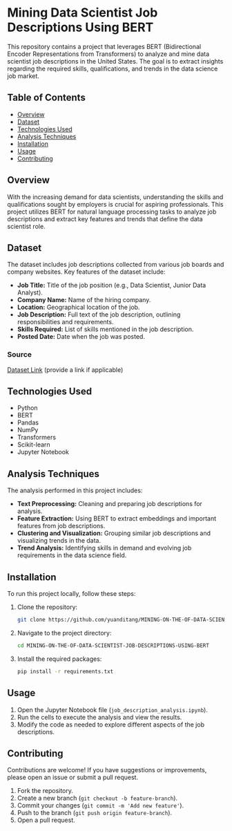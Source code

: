 # Mining Data Scientist Job Descriptions Using BERT

This repository contains a project that leverages BERT (Bidirectional Encoder Representations from Transformers) to analyze and mine data scientist job descriptions in the United States. The goal is to extract insights regarding the required skills, qualifications, and trends in the data science job market.

## Table of Contents

- [Overview](#overview)
- [Dataset](#dataset)
- [Technologies Used](#technologies-used)
- [Analysis Techniques](#analysis-techniques)
- [Installation](#installation)
- [Usage](#usage)
- [Contributing](#contributing)
  
## Overview

With the increasing demand for data scientists, understanding the skills and qualifications sought by employers is crucial for aspiring professionals. This project utilizes BERT for natural language processing tasks to analyze job descriptions and extract key features and trends that define the data scientist role.

## Dataset

The dataset includes job descriptions collected from various job boards and company websites. Key features of the dataset include:

- **Job Title:** Title of the job position (e.g., Data Scientist, Junior Data Analyst).
- **Company Name:** Name of the hiring company.
- **Location:** Geographical location of the job.
- **Job Description:** Full text of the job description, outlining responsibilities and requirements.
- **Skills Required:** List of skills mentioned in the job description.
- **Posted Date:** Date when the job was posted.

### Source

[Dataset Link](#) (provide a link if applicable)

## Technologies Used

- Python
- BERT
- Pandas
- NumPy
- Transformers
- Scikit-learn
- Jupyter Notebook

## Analysis Techniques

The analysis performed in this project includes:

- **Text Preprocessing:** Cleaning and preparing job descriptions for analysis.
- **Feature Extraction:** Using BERT to extract embeddings and important features from job descriptions.
- **Clustering and Visualization:** Grouping similar job descriptions and visualizing trends in the data.
- **Trend Analysis:** Identifying skills in demand and evolving job requirements in the data science field.

## Installation

To run this project locally, follow these steps:

1. Clone the repository:
   ```bash
   git clone https://github.com/yuanditang/MINING-ON-THE-OF-DATA-SCIENTIST-JOB-DESCRIPTIONS-USING-BERT.git
   ```

2. Navigate to the project directory:
   ```bash
   cd MINING-ON-THE-OF-DATA-SCIENTIST-JOB-DESCRIPTIONS-USING-BERT
   ```

3. Install the required packages:
   ```bash
   pip install -r requirements.txt
   ```

## Usage

1. Open the Jupyter Notebook file (`job_description_analysis.ipynb`).
2. Run the cells to execute the analysis and view the results.
3. Modify the code as needed to explore different aspects of the job descriptions.

## Contributing

Contributions are welcome! If you have suggestions or improvements, please open an issue or submit a pull request.

1. Fork the repository.
2. Create a new branch (`git checkout -b feature-branch`).
3. Commit your changes (`git commit -m 'Add new feature'`).
4. Push to the branch (`git push origin feature-branch`).
5. Open a pull request.
